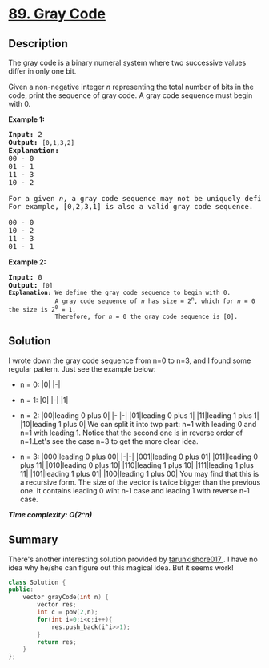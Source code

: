 # [89. Gray Code](https://leetcode.com/problems/gray-code/)

## Description

<div class="content__u3I1 question-content__JfgR"><div><p>The gray code is a binary numeral system where two successive values differ in only one bit.</p>

<p>Given a non-negative integer <em>n</em> representing the total number of bits in the code, print the sequence of gray code. A gray code sequence must begin with 0.</p>

<p><strong>Example 1:</strong></p>

<pre><strong>Input:</strong>&nbsp;2
<strong>Output:</strong>&nbsp;<code>[0,1,3,2]</code>
<strong>Explanation:</strong>
00 - 0
01 - 1
11 - 3
10 - 2

For a given&nbsp;<em>n</em>, a gray code sequence may not be uniquely defined.
For example, [0,2,3,1] is also a valid gray code sequence.

00 - 0
10 - 2
11 - 3
01 - 1
</pre>

<p><strong>Example 2:</strong></p>

<pre><strong>Input:</strong>&nbsp;0
<strong>Output:</strong>&nbsp;<code>[0]
<strong>Explanation:</strong> We define the gray code sequence to begin with 0.
&nbsp;            A gray code sequence of <em>n</em> has size = 2<sup>n</sup>, which for <em>n</em> = 0 the size is 2<sup>0</sup> = 1.
&nbsp;            Therefore, for <em>n</em> = 0 the gray code sequence is [0].</code>
</pre>
</div></div>

## Solution
I wrote down the gray code sequence from n=0 to n=3, and I found some regular pattern. Just see the example below:
* n = 0:
    |0|
    |-|

* n = 1:
    |0|
    |-|
    |1|

* n = 2:
    |00|leading 0 plus 0|
    |- |-|
    |01|leading 0 plus 1|
    |11|leading 1 plus 1|
    |10|leading 1 plus 0|
    We can split it into twp part: n=1 with leading 0 and n=1 with leading 1. Notice that the second one is in reverse order of n=1.Let's see the case n=3 to get the more clear idea.
* n = 3:
    |000|leading 0 plus 00|
    |-|-|
    |001|leading 0 plus 01|
    |011|leading 0 plus 11|
    |010|leading 0 plus 10|
    |110|leading 1 plus 10|
    |111|leading 1 plus 11|
    |101|leading 1 plus 01|
    |100|leading 1 plus 00|
    You may find that this is a recursive form. The size of the vector is twice bigger than the previous one. It contains leading 0 wiht n-1 case and leading 1 with reverse n-1 case.

_**Time complexity: O(2^n)**_

## Summary
There's another interesting solution provided by [tarunkishore017
](https://leetcode.com/problems/gray-code/discuss/749462/Fastest-C%2B%2B-Solution-0ms-(-With-only-4-5-lines-of-code-)). I have no idea why he/she can figure out this magical idea. But it seems work!
```cpp
class Solution {
public:
    vector grayCode(int n) {
        vector res;
        int c = pow(2,n);
        for(int i=0;i<c;i++){
            res.push_back(i^i>>1);
        }
        return res;
    }
};
```
